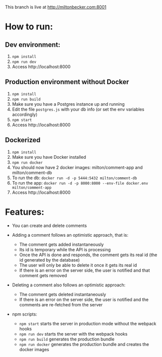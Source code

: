 This branch is live at http://miltonbecker.com:8001

# How to run:

## Dev environment:

1. `npm install`
2. `npm run dev`
3. Access http://localhost:8000

## Production environment without Docker

1. `npm install`
2. `npm run build`
3. Make sure you have a Postgres instance up and running
4. Edit the file `postgres.js` with your db info (or set the env variables accordingly)
5. `npm start`
6. Access http://localhost:8000

## Dockerized 

1. `npm install`
2. Make sure you have Docker installed
3. `npm run docker`
4. You should now have 2 docker images: milton/comment-app and milton/comment-db
5. To run the db: `docker run -d -p 5444:5432 milton/comment-db`
6. To run the app: `docker run -d -p 8000:8000 --env-file docker.env milton/comment-app`
7. Access http://localhost:8000

# Features:

* You can create and delete comments

* Adding a comment follows an optimistic approach, that is:
  * The comment gets added instantaneously 
  * Its id is temporary while the API is processing  
  * Once the API is done and responds, the comment gets its real id (the id generated by the database)  
  * The user will only be able to delete it once it gets its real id
  * If there is an error on the server side, the user is notified and that comment gets removed

* Deleting a comment also follows an optimistic approach:
  * The comment gets deleted instantaneously
  * If there is an error on the server side, the user is notified and the comments are re-fetched from the server

* npm scripts:
  * `npm start` starts the server in production mode without the webpack hooks
  * `npm run dev` starts the server with the webpack hooks
  * `npm run build` generates the production bundle
  * `npm run docker` generates the production bundle and creates the docker images
